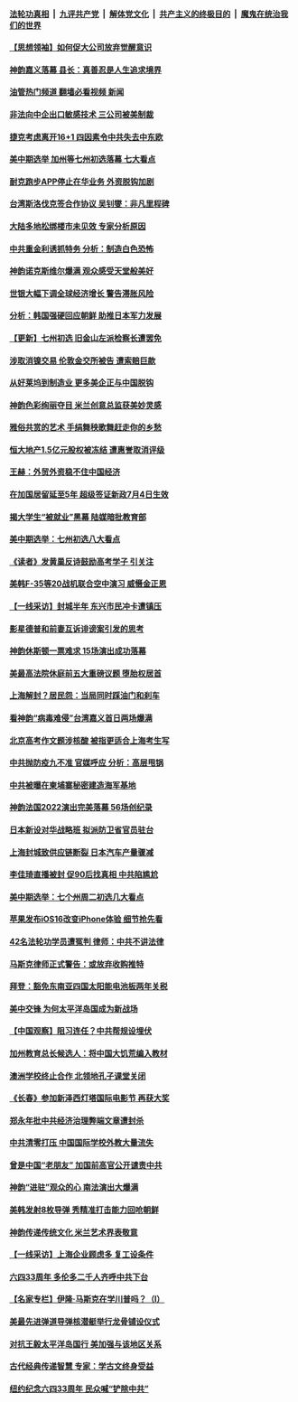 ####  [法轮功真相](../../../../basic/blob/master/README.md?t=06091601) &nbsp;|&nbsp; [九评共产党](../../../../9ping.md/blob/master/README.md?t=06091601) &nbsp;|&nbsp; [解体党文化](../../../../jtdwh.md/blob/master/README.md?t=06091601)  &nbsp;|&nbsp; [共产主义的终极目的](../../../../gczydzjmd.md/blob/master/README.md?t=06091601) &nbsp;|&nbsp; [魔鬼在统治我们的世界](../../../../mgztzwmdsj.md/blob/master/README.md?t=06091601) 

#### [【思想领袖】如何促大公司放弃觉醒意识](../pages/nf4514/n13723724.md?t=06091601) 

#### [神韵嘉义落幕 县长：真善忍是人生追求境界](../pages/nf4514/n13755355.md?t=06091601) 

#### [油管热门频道 翻墙必看视频 新闻](http://45.76.130.85:81/youtube.html?06091601)

#### [非法向中企出口敏感技术 三公司被美制裁](../pages/nf4514/n13755233.md?t=06091601) 

#### [捷克考虑离开16+1 四因素令中共失去中东欧](../pages/nf4514/n13755204.md?t=06091601) 

#### [美中期选举 加州等七州初选落幕 七大看点](../pages/nf4514/n13755132.md?t=06091601) 

#### [耐克跑步APP停止在华业务 外资脱钩加剧](../pages/nf4514/n13755010.md?t=06091601) 

#### [台湾斯洛伐克签合作协议 吴钊燮：非凡里程碑](../pages/nf4514/n13754915.md?t=06091601) 

#### [大陆多地松绑楼市未见效 专家分析原因](../pages/nf4514/n13754771.md?t=06091601) 

#### [中共重金利诱抓特务 分析：制造白色恐怖](../pages/nf4514/n13754392.md?t=06091601) 

#### [神韵诺克斯维尔爆满 观众感受天堂般美好](../pages/nf4514/n13754886.md?t=06091601) 

#### [世银大幅下调全球经济增长 警告滞胀风险](../pages/nf4514/n13754801.md?t=06091601) 

#### [分析：韩国强硬回应朝鲜 助推日本军力发展](../pages/nf4514/n13754630.md?t=06091601) 

#### [【更新】七州初选 旧金山左派检察长遭罢免](../pages/nf4514/n13754397.md?t=06091601) 

#### [涉取消镍交易 伦敦金交所被告 遭索赔巨款](../pages/nf4514/n13754708.md?t=06091601) 

#### [从好莱坞到制造业 更多美企正与中国脱钩](../pages/nf4514/n13754651.md?t=06091601) 

#### [神韵色彩绚丽夺目 米兰创意总监获美妙灵感](../pages/nf4514/n13754514.md?t=06091601) 

#### [雅俗共赏的艺术 手绢舞秧歌舞赶走你的乡愁](../pages/nf4514/n13743984.md?t=06091601) 

#### [恒大地产1.5亿元股权被冻结 遭惠誉取消评级](../pages/nf4514/n13754601.md?t=06091601) 

#### [王赫：外贸外资稳不住中国经济](../pages/nf4514/n13753933.md?t=06091601) 

#### [在加国居留延至5年 超级签证新政7月4日生效](../pages/nf4514/n13754437.md?t=06091601) 

#### [揭大学生“被就业”黑幕 陆媒暗批教育部](../pages/nf4514/n13753593.md?t=06091601) 

#### [美中期选举：七州初选八大看点](../pages/nf4514/n13754288.md?t=06091601) 

#### [《读者》发黄巢反诗鼓励高考学子 引关注](../pages/nf4514/n13754335.md?t=06091601) 

#### [美韩F-35等20战机联合空中演习 威慑金正恩](../pages/nf4514/n13754284.md?t=06091601) 

#### [【一线采访】封城半年 东兴市民冲卡遭镇压](../pages/nf4514/n13754277.md?t=06091601) 

#### [影星德普和前妻互诉诽谤案引发的思考](../pages/nf4514/n13753115.md?t=06091601) 

#### [神韵休斯顿一票难求 15场演出成功落幕](../pages/nf4514/n13753427.md?t=06091601) 

#### [美最高法院休庭前五大重磅议题 堕胎权居首](../pages/nf4514/n13751188.md?t=06091601) 

#### [上海解封？居民怨：当局同时踩油门和刹车](../pages/nf4514/n13754064.md?t=06091601) 

#### [看神韵“病毒难侵”台湾嘉义首日两场爆满](../pages/nf4514/n13754149.md?t=06091601) 

#### [北京高考作文题涉核酸 被指更适合上海考生写](../pages/nf4514/n13754041.md?t=06091601) 

#### [中共抛防疫九不准 官媒呼应 分析：高层甩锅](../pages/nf4514/n13753766.md?t=06091601) 

#### [中共被曝在柬埔寨秘密建造海军基地](../pages/nf4514/n13753906.md?t=06091601) 

#### [神韵法国2022演出完美落幕 56场创纪录](../pages/nf4514/n13753902.md?t=06091601) 

#### [日本新设对华战略班 拟派防卫省官员驻台](../pages/nf4514/n13753832.md?t=06091601) 

#### [上海封城致供应链断裂 日本汽车产量骤减](../pages/nf4514/n13753792.md?t=06091601) 

#### [李佳琦直播被封 促90后找真相 中共陷尴尬](../pages/nf4514/n13753692.md?t=06091601) 

#### [美中期选举：七个州周二初选几大看点](../pages/nf4514/n13753568.md?t=06091601) 

#### [苹果发布iOS16改变iPhone体验 细节抢先看](../pages/nf4514/n13753627.md?t=06091601) 

#### [42名法轮功学员遭冤判 律师：中共不讲法律](../pages/nf4514/n13753469.md?t=06091601) 

#### [马斯克律师正式警告：或放弃收购推特](../pages/nf4514/n13753548.md?t=06091601) 

#### [拜登：豁免东南亚四国太阳能电池板两年关税](../pages/nf4514/n13753566.md?t=06091601) 

#### [美中交锋 为何太平洋岛国成为新战场](../pages/nf4514/n13753575.md?t=06091601) 

#### [【中国观察】阻习连任？中共帮规设埋伏](../pages/nf4514/n13753438.md?t=06091601) 

#### [加州教育总长候选人：将中国大饥荒编入教材](../pages/nf4514/n13752863.md?t=06091601) 

#### [澳洲学校终止合作 北领地孔子课堂关闭](../pages/nf4514/n13753149.md?t=06091601) 

#### [《长春》参加新泽西灯塔国际电影节 再获大奖](../pages/nf4514/n13753184.md?t=06091601) 

#### [郑永年批中共经济治理弊端文章遭封杀](../pages/nf4514/n13753268.md?t=06091601) 

#### [中共清零打压 中国国际学校外教大量流失](../pages/nf4514/n13753154.md?t=06091601) 

#### [曾是中国“老朋友” 加国前高官公开谴责中共](../pages/nf4514/n13753035.md?t=06091601) 

#### [神韵“进驻”观众的心 南法演出大爆满](../pages/nf4514/n13753137.md?t=06091601) 

#### [美韩发射8枚导弹 秀精准打击能力回呛朝鲜](../pages/nf4514/n13753095.md?t=06091601) 

#### [神韵传递传统文化 米兰艺术界表敬意](../pages/nf4514/n13753052.md?t=06091601) 

#### [【一线采访】上海企业顾虑多 复工设条件](../pages/nf4514/n13753011.md?t=06091601) 

#### [六四33周年 多伦多二千人齐呼中共下台](../pages/nf4514/n13752877.md?t=06091601) 

#### [【名家专栏】伊隆‧马斯克在学川普吗？（I）](../pages/nf4514/n13752323.md?t=06091601) 

#### [美最先进弹道导弹核潜艇举行龙骨铺设仪式](../pages/nf4514/n13752964.md?t=06091601) 

#### [对抗王毅太平洋岛国行 美加强与该地区关系](../pages/nf4514/n13752906.md?t=06091601) 

#### [古代经典传递智慧 专家：学古文终身受益](../pages/nf4514/n13752815.md?t=06091601) 

#### [纽约纪念六四33周年 民众喊“铲除中共”](../pages/nf4514/n13752748.md?t=06091601) 

<img src='http://gfw-breaker.win/goodnews/indexes/nf4514.md' width='0px' height='0px'/>
